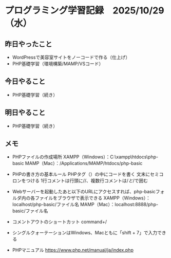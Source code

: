 # プログラミング学習記録　2025/10/29（水）

## 昨日やったこと
- WordPressで美容室サイトをノーコードで作る（仕上げ）
- PHP基礎学習（環境構築/MAMP/VSコード）
  
## 今日やること
- PHP基礎学習（続き）
  
## 明日やること
- PHP基礎学習（続き）

## メモ
- PHPファイルの作成場所
XAMPP（Windows）：C:\xampp\htdocs\php-basic
MAMP（Mac）：/Applications/MAMP/htdocs/php-basic

- PHPの書き方の基本ルール
PHPタグ（<?php ～ ?>）の中にコードを書く
文末にセミコロンをつける
1行コメントは行頭に//、複数行コメントは/*と*/で囲む

- Webサーバーを起動したあと以下のURLにアクセスすれば、php-basicフォルダ内の各ファイルをブラウザで表示できる
XAMPP（Windows）：localhost/php-basic/ファイル名
MAMP（Mac）：localhost:8888/php-basic/ファイル名

- コメントアウトのショートカット
command+/

- シングルクォーテーションはWindows、Macともに「shift + 7」で入力できる
  
- PHPマニュアル
https://www.php.net/manual/ja/index.php
